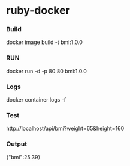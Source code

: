 # ruby-docker

### Build
docker image build -t bmi:1.0.0

### RUN
docker run -d -p 80:80 bmi:1.0.0

### Logs
docker container logs -f <container-id>

### Test
http://localhost/api/bmi?weight=65&height=160

### Output
{"bmi":25.39}
